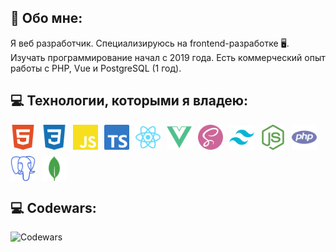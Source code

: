 ## 🎯 Обо мне:
Я веб разработчик. Специализируюсь на frontend-разработке 🖥️. Изучать программирование начал с 2019 года. Есть коммерческий опыт работы с PHP, Vue и PostgreSQL (1 год).

<!--
**atimrish/atimrish** is a ✨ _special_ ✨ repository because its `README.md` (this file) appears on your GitHub profile.

Here are some ideas to get you started:

- 🔭 I’m currently working on ...
- 🌱 I’m currently learning ...
- 👯 I’m looking to collaborate on ...
- 🤔 I’m looking for help with ...
- 💬 Ask me about ...
- 📫 How to reach me: ...
- 😄 Pronouns: ...
- ⚡ Fun fact: ...
-->

## 💻 Технологии, которыми я владею:

<div style="display: flex; gap: 10px; flex-wrap: wrap">
    <img class="tech" src="media/html5.svg" alt="html" width="40">
    <img class="tech" src="media/css3.svg" alt="css" width="40">
    <img class="tech" src="media/javascript.svg" alt="js" width="40">
    <img class="tech" src="media/typescript.svg" alt="ts" width="40">
    <img class="tech" src="media/react.svg" alt="react" width="40">
    <img class="tech" src="media/vuedotjs.svg" alt="vue" width="40">
    <img class="tech" src="media/sass.svg" alt="sass" width="40">
    <img class="tech" src="media/tailwindcss.svg" alt="tailwindcss" width="40">
    <img class="tech" src="media/nodedotjs.svg" alt="nodejs" width="40">
    <img class="tech" src="media/php.svg" alt="php" width="40">
    <img class="tech" src="media/postgresql.svg" alt="postgresql" width="40">
    <img class="tech" src="media/mongodb.svg" alt="mongodb" width="40">
</div>

## 💻 Codewars:
![Codewars](https://www.codewars.com/users/atimrish/badges/large)
